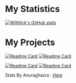 # My Statistics 

[![WillHick's GitHub stats](https://github-readme-stats.vercel.app/api?username=WillHick)](https://github.com/anuraghazra/github-readme-stats)

# My Projects

[![Readme Card](https://github-readme-stats.vercel.app/api/pin/?username=WillHick&repo=SysWatch)](https://github.com/anuraghazra/github-readme-stats) [![Readme Card](https://github-readme-stats.vercel.app/api/pin/?username=WillHick&repo=SimplBattery)](https://github.com/anuraghazra/github-readme-stats)

[![Readme Card](https://github-readme-stats.vercel.app/api/pin/?username=WillHick&repo=SysWatch-LiveFeed)](https://github.com/anuraghazra/github-readme-stats) [![Readme Card](https://github-readme-stats.vercel.app/api/pin/?username=WillHick&repo=iCopied)](https://github.com/anuraghazra/github-readme-stats)

<p align="left">Stats By Anuraghazra : <a href="https://github.com/anuraghazra/github-readme-stats">Here</a>
